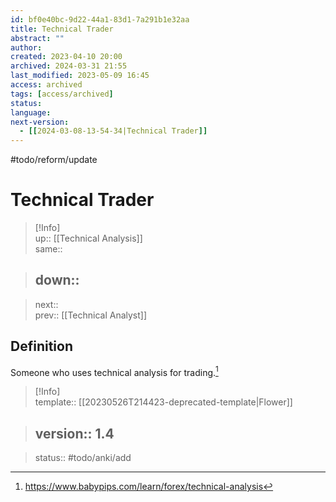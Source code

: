 ```yaml
---
id: bf0e40bc-9d22-44a1-83d1-7a291b1e32aa
title: Technical Trader
abstract: ""
author: 
created: 2023-04-10 20:00
archived: 2024-03-31 21:55
last_modified: 2023-05-09 16:45
access: archived
tags: [access/archived]
status: 
language: 
next-version:
  - [[2024-03-08-13-54-34|Technical Trader]]
---
```


#todo/reform/update 

# Technical Trader

> [!Info]  
> up:: [[Technical Analysis]]  
> same::  
>

> down::
> ---  

>
> next::  
> prev:: [[Technical Analyst]]

## Definition

Someone who uses technical analysis for trading.[^1]

> [!Info]  
> template:: [[20230526T214423-deprecated-template|Flower]]  
>

> version:: 1.4
> ---  

>
> status:: #todo/anki/add

[^1]: <https://www.babypips.com/learn/forex/technical-analysis>
